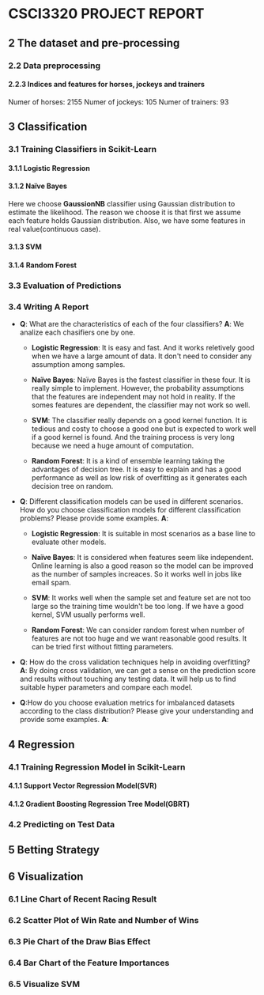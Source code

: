 # CSCI3320 PROJECT REPORT

## 2 The dataset and pre-processing
### 2.2 Data preprocessing
#### 2.2.3 Indices and features for horses, jockeys and trainers

Numer of horses:  2155
Numer of jockeys:  105
Numer of trainers:  93

## 3 Classification
### 3.1 Training Classifiers in Scikit-Learn
#### 3.1.1 Logistic Regression

#### 3.1.2 Naïve Bayes
Here we choose **GaussionNB** classifier using Gaussian distribution to estimate the likelihood. The reason we choose it is that first we assume each feature holds Gaussian distribution. Also, we have some features in real value(continuous case).


#### 3.1.3 SVM

#### 3.1.4 Random Forest

### 3.3 Evaluation of Predictions

### 3.4 Writing A Report
* **Q**: What are the characteristics of each of the four classifiers?
  **A**: We analize each chasifiers one by one.
    * **Logistic Regression**: It is easy and fast. And it works reletively good when we have a large amount of data. It don't need to consider any assumption among samples.
    
    * **Naïve Bayes**: Naïve Bayes is the fastest classifier in these four. It is really simple to implement. However, the probability assumptions that the features are independent may not hold in reality. If the somes features are dependent, the classifier may not work so well.

    * **SVM**: The classifier really depends on a good kernel function. It is tedious and costy to choose a good one but is expected to work well if a good kernel is found. And the training process is very long because we need a huge amount of computation.
    
    * **Random Forest**: It is a kind of ensemble learning taking the advantages of decision tree. It is easy to explain and has a good performance as well as low risk of overfitting as it generates each decision tree on random.

* **Q**: Different classification models can be used in different scenarios. How do you choose classification models for different classification problems? Please provide some examples.
  **A**:
  * **Logistic Regression**: It is suitable in most scenarios as a base line to evaluate other models.
    
  * **Naïve Bayes**: It is considered when features seem like independent. Online learning is also a good reason so the model can be improved as the number of samples increaces. So it works well in jobs like email spam. 

  * **SVM**: It works well when the sample set and feature set  are not too large so the training time wouldn't be too long. If we have a good kernel, SVM usually performs well.
    
  * **Random Forest**: We can consider random forest when number of features are not too huge and we want reasonable good results. It can be tried first without fitting parameters.
  
* **Q**: How do the cross validation techniques help in avoiding overfitting?
  **A**: By doing cross validation, we can get a sense on the prediction score and results without touching any testing data. It will help us to find suitable hyper parameters and compare each model.

* **Q**:How do you choose evaluation metrics for imbalanced datasets according to the class distribution? Please give your understanding and provide some examples.
  **A**:  

## 4 Regression
### 4.1 Training Regression Model in Scikit-Learn
#### 4.1.1 Support Vector Regression Model(SVR)

#### 4.1.2 Gradient Boosting Regression Tree Model(GBRT)

### 4.2 Predicting on Test Data

##  5 Betting Strategy


## 6 Visualization
### 6.1 Line Chart of Recent Racing Result

### 6.2 Scatter Plot of Win Rate and Number of Wins

### 6.3 Pie Chart of the Draw Bias Effect

### 6.4 Bar Chart of the Feature Importances

### 6.5 Visualize SVM